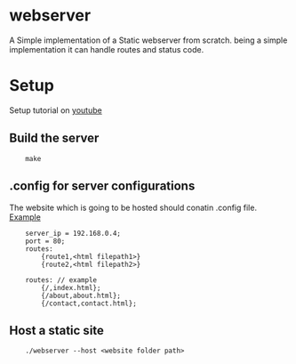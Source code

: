 # webserver

A Simple implementation of a Static webserver from scratch. being a simple implementation it can handle routes and status code. 

# Setup
Setup tutorial on [youtube](https://youtu.be/MQG5TrDgdX8)

## Build the server
```
    make
```

## .config for server configurations
The website which is going to be hosted should conatin .config file. [Example](https://github.com/AtmegaBuzz/webserver/tree/master/website) 

```
    server_ip = 192.168.0.4;
    port = 80;
    routes:
        {route1,<html filepath1>}
        {route2,<html filepath2>}
     
    routes: // example 
        {/,index.html};
        {/about,about.html};
        {/contact,contact.html};
```

## Host a static site
```
    ./webserver --host <website folder path>
```
